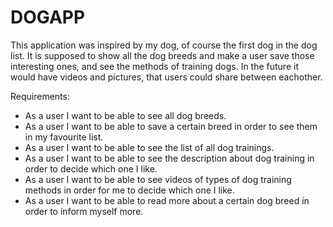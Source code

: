# DOGAPP

This application was inspired by my dog, of course the first dog in the dog list. 
It is supposed to show all the dog breeds and make a user save those interesting ones, and see the methods of training dogs. 
In the future it would have videos and pictures, that users could share between eachother. 


Requirements: 

- As a user I want to be able to see all dog breeds.
- As a user I want to be able to save a certain breed in order to see them in my favourite list. 
- As a user I want to be able to see the list of all dog trainings. 
- As a user I want to be able to see the description about dog training in order to decide which one I like. 
- As a user I want to be able to see videos of types of dog training methods in order for me to decide which one I like. 
- As a user I want to be able to read more about a certain dog breed in order to inform myself more. 
